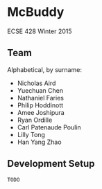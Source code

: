 # McBuddy

ECSE 428 Winter 2015

## Team

Alphabetical, by surname:

* Nicholas Aird
* Yuechuan Chen
* Nathaniel Faries
* Philip Hoddinott
* Amee Joshipura
* Ryan Ordille
* Carl Patenaude Poulin
* Lilly Tong
* Han Yang Zhao

## Development Setup

    TODO

